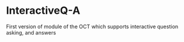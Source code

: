 # InteractiveQ-A
First version of module of the OCT which supports interactive question asking, and answers
